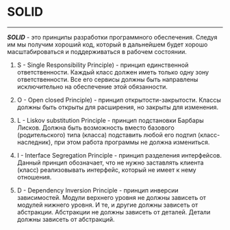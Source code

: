 # SOLID

---
**_SOLID_** - это принципы разработки программного обеспечения. Следуя им мы получим хороший код, который в дальнейшем будет хорошо масштабироваться и поддерживаться в рабочем состоянии.

1. S - Single Responsibility Principle) - принцип единственной ответственности. Каждый класс должен иметь только одну зону ответственности. Все его сервисы должны быть направлены исключительно на обеспечение этой обязанности.

2. O - Open closed Principle) - принцип открытости-закрытости. Классы должны быть открыты для расширения, но закрыты для изменения.

3. L - Liskov substitution Principle - принцип подстановки Барбары Лисков. Должна быть возможность вместо базового (родительского) типа (класса) подставить любой его подтип (класс-наследник), при этом работа программы не должна измениться.

4. I - Interface Segregation Principle - принцип разделения интерфейсов. Данный принцип обозначает, что не нужно заставлять клиента (класс) реализовывать интерфейс, который не имеет к нему отношения.

5. D - Dependency Inversion Principle - принцип инверсии зависимостей. Модули верхнего уровня не должны зависеть от модулей нижнего уровня. И те, и другие должны зависеть от абстракции. Абстракции не должны зависеть от деталей. Детали должны зависеть от абстракций.

